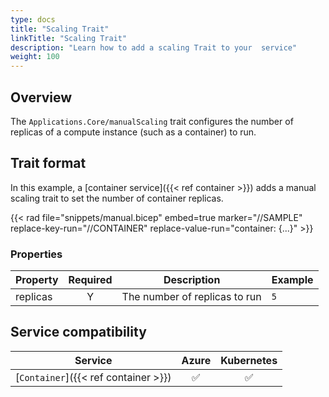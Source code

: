 ```yaml
---
type: docs
title: "Scaling Trait"
linkTitle: "Scaling Trait"
description: "Learn how to add a scaling Trait to your  service"
weight: 100
---
```


## Overview

The `Applications.Core/manualScaling` trait configures the number of replicas of a compute instance (such as a container) to run.

## Trait format

In this example, a [container service]({{< ref container >}}) adds a manual scaling trait to set the number of container replicas.

{{< rad file="snippets/manual.bicep" embed=true marker="//SAMPLE" replace-key-run="//CONTAINER" replace-value-run="container: {...}" >}}

### Properties

| Property | Required | Description | Example |
|----------|:--------:|-------------|---------|
| replicas | Y | The number of replicas to run | `5` |

## Service compatibility

| Service | Azure | Kubernetes |
|-----------|:-----:|:----------:|
| [`Container`]({{< ref container >}}) | ✅ | ✅ |

